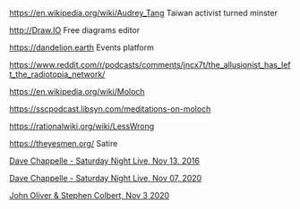 https://en.wikipedia.org/wiki/Audrey_Tang Taiwan activist turned minster

http://Draw.IO Free diagrams editor

https://dandelion.earth Events platform

https://www.reddit.com/r/podcasts/comments/jncx7t/the_allusionist_has_left_the_radiotopia_network/

https://en.wikipedia.org/wiki/Moloch

https://sscpodcast.libsyn.com/meditations-on-moloch

https://rationalwiki.org/wiki/LessWrong

https://theyesmen.org/ Satire

[Dave Chappelle - Saturday Night Live, Nov 13, 2016](https://www.youtube.com/watch?v=--IS0XiNdpk)

[Dave Chappelle - Saturday Night Live, Nov 07, 2020](https://www.youtube.com/watch?v=Un_VvR_WqNs)

[John Oliver & Stephen Colbert, Nov 3 2020](https://www.youtube.com/watch?v=IxO6c9t9mcc)
